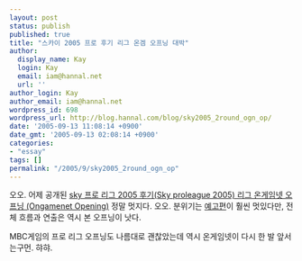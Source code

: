 ```yaml
---
layout: post
status: publish
published: true
title: "스카이 2005 프로 후기 리그 온겜 오프닝 대박"
author:
  display_name: Kay
  login: Kay
  email: iam@hannal.net
  url: ''
author_login: Kay
author_email: iam@hannal.net
wordpress_id: 698
wordpress_url: http://blog.hannal.com/blog/sky2005_2round_ogn_op/
date: '2005-09-13 11:08:14 +0900'
date_gmt: '2005-09-13 02:08:14 +0900'
categories:
- "essay"
tags: []
permalink: "/2005/9/sky2005_2round_ogn_op"
---
```

<p>오오. 어제 공개된 <a href="http://bonobono24.netcci.net/zboard/zboard.php?id=ongamenet&page=1&sn1=&divpage=1&sn=off&ss=on&sc=on&select_arrange=headnum&desc=asc&no=96">sky 프로 리그 2005 후기(Sky proleague 2005) 리그 온게임넷 오프닝 (Ongamenet Opening)</a> 정말 멋지다. 오오. 분위기는 <a href="http://bonobono224.com.ne.kr/SKY2005_OPL_2ROUND_OP_YEGO.wmv">예고편</a>이 훨씬 멋있다만, 전체 흐름과 연출은 역시 본 오프닝이 낫다.</p>
<p>MBC게임의 프로 리그 오프닝도 나름대로 괜찮았는데 역시 온게임넷이 다시 한 발 앞서는구먼. 햐햐.</p>
